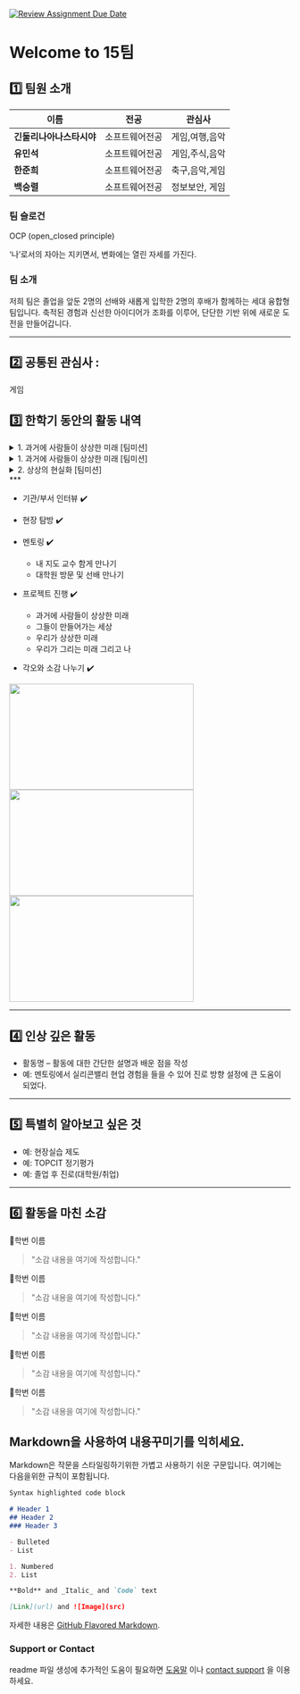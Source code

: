 [![Review Assignment Due Date](https://classroom.github.com/assets/deadline-readme-button-22041afd0340ce965d47ae6ef1cefeee28c7c493a6346c4f15d667ab976d596c.svg)](https://classroom.github.com/a/meKNgBF9)
# Welcome to 15팀

## 1️⃣ 팀원 소개

| **이름** | **전공** | **관심사** |
| --- | --- | --- |
| **긴둘리나아나스타시야** | 소프트웨어전공 | 게임,여행,음악 |
| **유민석** | 소프트웨어전공 | 게임,주식,음악 |
| **한준희** | 소프트웨어전공 |  축구,음악,게임||
| **백승렬** | 소프트웨어전공 |  정보보안, 게임||

### 팀 슬로건

OCP (open_closed principle)

‘나’로서의 자아는 지키면서, 변화에는 열린 자세를 가진다.

### 팀 소개

저희 팀은 졸업을 앞둔 2명의 선배와 새롭게 입학한 2명의 후배가 함께하는 세대 융합형 팀입니다. 축적된 경험과 신선한 아이디어가 조화를 이루어, 단단한 기반 위에 새로운 도전을 만들어갑니다.

***

## 2️⃣ 공통된 관심사 : 

게임

## 3️⃣ 한학기 동안의 활동 내역 

<details>
  <summary>1. 과거에 사람들이 상상한 미래 [팀미션]</summary>

# Team Mission 1

### 현재 실현된 기술
  
- 태양열을 이용한 집
- 전자신문
- 소형 TV 전화기
- 전기자동
- 컴퓨터
- 원격 진단
- 원격 수업
- 가정용 디스플레이

### 느낀점
지금으로부터 60년 전인 1965년에 이미 당시로서는 실현 가능할 것이라 예측했던 기술들을 떠올려보면, 화백의 통찰력이 매우 인상적으로 다가옵니다. 더욱이 그림 속에 등장했지만 아직 상용화되지 않은 기술들 역시 단지 비용이나 법·제도적 제약 때문에 지연되고 있을 뿐, 현재 충분히 검토되고 있는 기술들이라는 점에서, 화백이 예측한 거의 모든 기술이 실현되었다고 해도 과언이 아니라고 생각합니다.

# Team Mission 2

### 현재 실현된 기술
- 실시간 번역 (구글 , 에어팟)
- ai 
- 스마트 스크린 
- 페어링 시스탬
- 비행가능 차
- 증강현실

### 느낀점
사용해보면 불편해보이는것이 많아보이고 무엇보다 안전이 걱정됩니다. 또한 기기의 성능이 발전될 수록 발열로 인한 문제도 생길 것 같습니다. 또한 휴머노이드 기술에 대해서는 언급이나 사례가 없는 것 같습니다.
</details>
<details>
  <summary>1. 과거에 사람들이 상상한 미래 [팀미션]</summary>

# Team Mission 1

### 현재 실현된 기술
  
- 태양열을 이용한 집
- 전자신문
- 소형 TV 전화기
- 전기자동
- 컴퓨터
- 원격 진단
- 원격 수업
- 가정용 디스플레이

### 느낀점
지금으로부터 60년 전인 1965년에 이미 당시로서는 실현 가능할 것이라 예측했던 기술들을 떠올려보면, 화백의 통찰력이 매우 인상적으로 다가옵니다. 더욱이 그림 속에 등장했지만 아직 상용화되지 않은 기술들 역시 단지 비용이나 법·제도적 제약 때문에 지연되고 있을 뿐, 현재 충분히 검토되고 있는 기술들이라는 점에서, 화백이 예측한 거의 모든 기술이 실현되었다고 해도 과언이 아니라고 생각합니다.

# Team Mission 2

### 현재 실현된 기술
- 실시간 번역 (구글 , 에어팟)
- ai 
- 스마트 스크린 
- 페어링 시스탬
- 비행가능 차
- 증강현실

### 느낀점
사용해보면 불편해보이는것이 많아보이고 무엇보다 안전이 걱정됩니다. 또한 기기의 성능이 발전될 수록 발열로 인한 문제도 생길 것 같습니다. 또한 휴머노이드 기술에 대해서는 언급이나 사례가 없는 것 같습니다.
</details>

<details>
  <summary>2. 상상의 현실화 [팀미션]</summary>

# Team Mission 1

### MIT Sixth Sense 팀이 만들려고 했던 것
  why? 사용자는 직관적으로 제스처만으로 기기를 조작 가능 하도록 하기 위해
  what? 휴대용 증강현실 기기
  how? 카메라 + 센서를 활용해 공간·위치·동작을 실시간으로 감지

### As-Is vs To-Be는 어떻게
  키보드 + 마우스 ->감지 센서 + 카메라
  모니터 -> 프로젝터

### MIT Sixth Sense 팀이 만든 내용이 현재 어떤 장비로, 어떻게 구현 되어있나
  풀트레커(Full Tracker)
    다수의 광학 장비(카메라, IR 센서, 마커)를 설치해서 사용자의 움직임을 외부에서 추적.
  구글 글래스(Google Glass)
    소형 웨어러블 기기에 소형 디스플레이, 카메라, 센서를 내장하여 정보를 눈앞에 투영
  메타 글래스(Meta Glass, 현재 Meta Quest 등으로 발전)
    내부 카메라/센서를 통해 공간과 손동작을 인식하고, 가상 객체를 실제 공간 위에 배치.
</details>
***

- 기관/부서 인터뷰 ✔️  

- 현장 탐방 ✔️  

- 멘토링 ✔️  
  - 내 지도 교수 함게 만나기
  - 대학원 방문 및 선배 만나기

- 프로젝트 진행 ✔️  
  - 과거에 사람들이 상상한 미래
  - 그들이 만들어가는 세상
  - 우리가 상상한 미래
  - 우리가 그리는 미래 그리고 나

- 각오와 소감 나누기 ✔️  


<!-- 활동 사진 추가 예시 -->
<img src="https://pixnio.com/free-images/2017/08/14/2017-08-14-13-09-09-960x651.jpg?text=활동사진1" width="330" height="190"/>
<img src="https://pixnio.com/free-images/2017/08/14/2017-08-14-20-51-02-960x640.jpg?text=활동사진2" width="330" height="190"/>
<img src="https://pixnio.com/free-images/2017/08/15/2017-08-15-10-05-39-960x640.jpg?text=활동사진3" width="330" height="190"/>

***

## 4️⃣ 인상 깊은 활동

- 활동명 – 활동에 대한 간단한 설명과 배운 점을 작성  
- 예: 멘토링에서 실리콘밸리 현업 경험을 들을 수 있어 진로 방향 설정에 큰 도움이 되었다.  

***

## 5️⃣ 특별히 알아보고 싶은 것
- 예: 현장실습 제도
- 예: TOPCIT 정기평가
- 예: 졸업 후 진로(대학원/취업)

***

## 6️⃣ 활동을 마친 소감

🔗학번 이름  
> "소감 내용을 여기에 작성합니다."

🔗학번 이름  
> "소감 내용을 여기에 작성합니다."

🔗학번 이름  
> "소감 내용을 여기에 작성합니다."

🔗학번 이름  
> "소감 내용을 여기에 작성합니다."

🔗학번 이름  
> "소감 내용을 여기에 작성합니다."


## Markdown을 사용하여 내용꾸미기를 익히세요.

Markdown은 작문을 스타일링하기위한 가볍고 사용하기 쉬운 구문입니다. 여기에는 다음을위한 규칙이 포함됩니다.

```markdown
Syntax highlighted code block

# Header 1
## Header 2
### Header 3

- Bulleted
- List

1. Numbered
2. List

**Bold** and _Italic_ and `Code` text

[Link](url) and ![Image](src)
```

자세한 내용은 [GitHub Flavored Markdown](https://guides.github.com/features/mastering-markdown/).

### Support or Contact

readme 파일 생성에 추가적인 도움이 필요하면 [도움말](https://help.github.com/articles/about-readmes/) 이나 [contact support](https://github.com/contact) 을 이용하세요.

